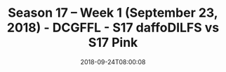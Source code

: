---
title: Season 17 – Week 1 (September 23, 2018) - DCGFFL - S17 daffoDILFS vs S17 Pink
teams-score:
- team: _teams/s17-power-yellow.md
  score:
- team: _teams/s17-pink.md
  score: 13
mvp: TBD
game-ball: TBD
season: 17
week: 1
date: '2018-09-24T08:00:08'
pageid: season-17-week-1-september-23-2018-6702-vs-6699
---